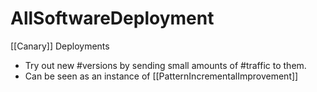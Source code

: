 # AllSoftwareDeployment

[[Canary]] Deployments

* Try out new #versions by sending small amounts of #traffic to them.
* Can be seen as an instance of [[PatternIncrementalImprovement]]
